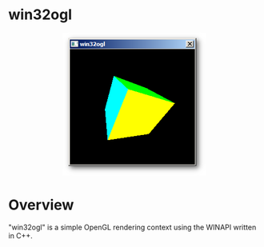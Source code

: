 # win32ogl

<p align="center">
<img src="https://github.com/PaulBenMarsh/win32ogl/blob/master/screenshots/screenshot.png?raw=true">
</p>

<h1>Overview</h1>
"win32ogl" is a simple OpenGL rendering context using the WINAPI written in C++.
